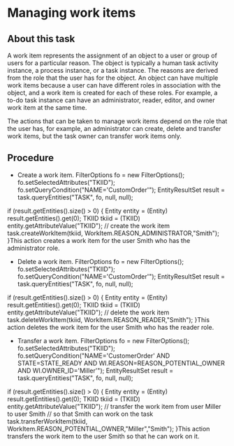 <!-- image -->

# Managing work items

## About this task

A work item represents the assignment of an object to
a user or group of users for a particular reason. The object is typically
a human task activity instance, a process instance, or a task instance.
The reasons are derived from the role that the user has for the object.
An object can have multiple work items because a user can have different
roles in association with the object, and a work item is created for
each of these roles. For example, a to-do task instance can have an
administrator, reader, editor, and owner work item at the same time.

The
actions that can be taken to manage work items depend on the role
that the user has, for example, an administrator can create, delete
and transfer work items, but the task owner can transfer work items
only.

## Procedure

- Create a work item. FilterOptions fo = new FilterOptions();
fo.setSelectedAttributes("TKIID");
fo.setQueryCondition("NAME='CustomOrder'");
EntityResultSet result = task.queryEntities("TASK", fo, null, null);

if (result.getEntities().size() > 0)
{
  Entity entity = (Entity) result.getEntities().get(0);
  TKIID tkiid = (TKIID) entity.getAttributeValue("TKIID");
  // create the work item
  task.createWorkItem(tkiid, WorkItem.REASON\_ADMINISTRATOR,"Smith");
}This action creates a work item
for the user Smith who has the administrator role.
- Delete a work item. FilterOptions fo = new FilterOptions();
fo.setSelectedAttributes("TKIID");
fo.setQueryCondition("NAME='CustomOrder'");
EntityResultSet result = task.queryEntities("TASK", fo, null, null);

if (result.getEntities().size() > 0)
{
  Entity entity = (Entity) result.getEntities().get(0);
  TKIID tkiid = (TKIID) entity.getAttributeValue("TKIID");
  // delete the work item
  task.deleteWorkItem(tkiid, WorkItem.REASON\_READER,"Smith"); 
}This action deletes the work item
for the user Smith who has the reader role.
- Transfer a work item. FilterOptions fo = new FilterOptions();
fo.setSelectedAttributes("TKIID");
fo.setQueryCondition("NAME='CustomerOrder' AND
  STATE=STATE\_READY AND
  WI.REASON=REASON\_POTENTIAL\_OWNER AND
  WI.OWNER\_ID='Miller'");
EntityResultSet result = task.queryEntities("TASK", fo, null, null);

if (result.getEntities().size() > 0)
{
  Entity entity = (Entity) result.getEntities().get(0);
  TKIID tkiid = (TKIID) entity.getAttributeValue("TKIID");
  // transfer the work item from user Miller to user Smith 
  // so that Smith can work on the task
  task.transferWorkItem(tkiid, WorkItem.REASON\_POTENTIAL\_OWNER,"Miller","Smith");
}This action transfers
the work item to the user Smith so that he can work on it.